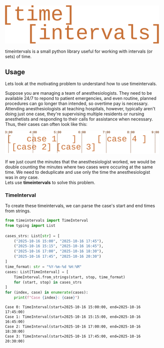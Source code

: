 ![timeintervals](docs/source/_static/logo.svg "Logo")

timeintervals is a small python library useful for working with intervals (or sets) of time.  

## Usage
Lets look at the motivating problem to understand how to use timeintervals.  

Suppose you are managing a team of anesthesiologists. 
They need to be available 24/7 to repond to patient emergencies, and even routine, planned procedures can go longer than intended, so overtime pay is necessary.
Attending anesthesiologists at teaching hospitals, however, typically aren't doing just one case, they're supervising multiple residents or nursing anesthetists and responding to their calls for assistance when necessary.
Thus, their cases can often look like this:  

![timeintervals](docs/source/_static/example_1.svg "Example 1")

If we just count the minutes that the anesthesiologist worked, we would be double counting the minutes where two cases were occuring at the same time.
We need to deduplicate and use only the time the anesthesiologist was in *any* case.  
Lets use **timeintervals** to solve this problem.  
### TimeInterval
To create these timeintervals, we can parse the case's start and end times from strings.
```python
from timeintervals import TimeInterval
from typing import List

cases_strs: List[str] = [
    ("2025-10-16 15:00", "2025-10-16 17:45"),
    ("2025-10-16 15:15", "2025-10-16 16:45"),
    ("2025-10-16 17:00", "2025-10-16 18:30"),
    ("2025-10-16 17:45", "2025-10-16 20:30")
]
time_format: str = "%Y-%m-%d %H:%M"
cases: List[TimeInterval] = [
    TimeInterval.from_strings(start, stop, time_format)
    for (start, stop) in cases_strs
]
for (index, case) in enumerate(cases):
    print(f"Case {index}: {case}")
```
```
Case 0: TimeInterval(start=2025-10-16 15:00:00, end=2025-10-16 17:45:00)
Case 1: TimeInterval(start=2025-10-16 15:15:00, end=2025-10-16 16:45:00)
Case 2: TimeInterval(start=2025-10-16 17:00:00, end=2025-10-16 18:30:00)
Case 3: TimeInterval(start=2025-10-16 17:45:00, end=2025-10-16 20:30:00)
```


